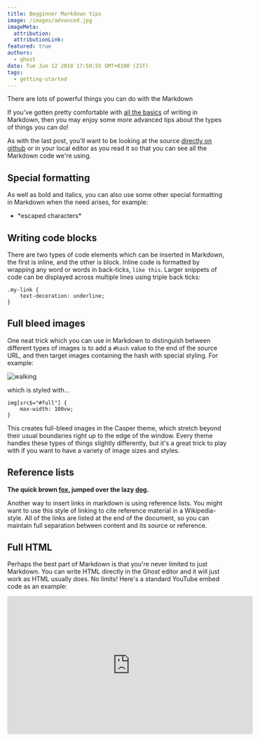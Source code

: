 ```yaml
---
title: Begginner Markdown tips
image: /images/advanced.jpg
imageMeta:
  attribution:
  attributionLink:
featured: true
authors:
  - ghost
date: Tue Jun 12 2018 17:50:55 GMT+0100 (IST)
tags:
  - getting-started
---
```


There are lots of powerful things you can do with the Markdown

If you've gotten pretty comfortable with [all the basics](/the-editor/) of writing in Markdown, then you may enjoy some more advanced tips about the types of things you can do!

As with the last post, you'll want to be looking at the source [directly on github](https://github.com/empress/empress-blog/blob/master/blueprints/empress-blog/files/__base__/content/advanced-markdown.md) or in your local editor as you read it so that you can see all the Markdown code we're using.


## Special formatting

As well as bold and italics, you can also use some other special formatting in Markdown when the need arises, for example:

+ \*escaped characters\*


## Writing code blocks

There are two types of code elements which can be inserted in Markdown, the first is inline, and the other is block. Inline code is formatted by wrapping any word or words in back-ticks, `like this`. Larger snippets of code can be displayed across multiple lines using triple back ticks:

```
.my-link {
    text-decoration: underline;
}
```


## Full bleed images

One neat trick which you can use in Markdown to distinguish between different types of images is to add a `#hash` value to the end of the source URL, and then target images containing the hash with special styling. For example:

![walking](https://casper.ghost.org/v1.0.0/images/walking.jpg#full)

which is styled with...

```
img[src$="#full"] {
    max-width: 100vw;
}
```

This creates full-bleed images in the Casper theme, which stretch beyond their usual boundaries right up to the edge of the window. Every theme handles these types of things slightly differently, but it's a great trick to play with if you want to have a variety of image sizes and styles.


## Reference lists

**The quick brown [fox][1], jumped over the lazy [dog][2].**

[1]: https://en.wikipedia.org/wiki/Fox "Wikipedia: Fox"
[2]: https://en.wikipedia.org/wiki/Dog "Wikipedia: Dog"

Another way to insert links in markdown is using reference lists. You might want to use this style of linking to cite reference material in a Wikipedia-style. All of the links are listed at the end of the document, so you can maintain full separation between content and its source or reference.


## Full HTML

Perhaps the best part of Markdown is that you're never limited to just Markdown. You can write HTML directly in the Ghost editor and it will just work as HTML usually does. No limits! Here's a standard YouTube embed code as an example:

<iframe width="560" height="315" src="https://www.youtube.com/embed/Cniqsc9QfDo?rel=0&amp;showinfo=0" frameborder="0" allowfullscreen></iframe>
